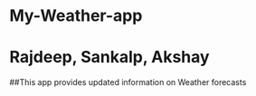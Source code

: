 # My-Weather-app
# Rajdeep, Sankalp, Akshay
##This app provides updated information on Weather forecasts
